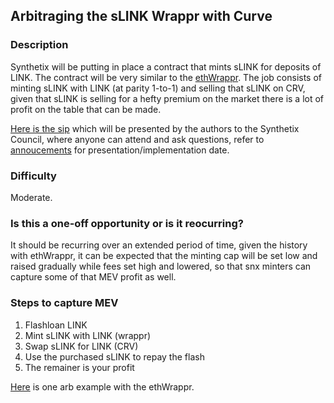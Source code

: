 ## Arbitraging the sLINK Wrappr with Curve

### Description
Synthetix will be putting in place a contract that mints sLINK for deposits of LINK. The contract will be very similar to the [ethWrappr](https://etherscan.io/address/0xC1AAE9d18bBe386B102435a8632C8063d31e747C). 
The job consists of minting sLINK with LINK (at parity 1-to-1) and selling that sLINK on CRV, given that sLINK is selling for a hefty premium on the market there is a lot of profit on the table that can be made.

[Here is the sip](https://sips.synthetix.io/sips/sip-153) which will be presented by the authors to the Synthetix Council, where anyone can attend and ask questions, refer to [annoucements](https://discord.gg/ztptkyBS) for presentation/implementation date.

### Difficulty
Moderate.

### Is this a one-off opportunity or is it reocurring?
It should be recurring over an extended period of time, given the history with ethWrappr, it can be expected that the minting cap will be set low and raised gradually while fees set high and lowered, so that snx minters can capture some of that MEV profit as well.

### Steps to capture MEV
1. Flashloan LINK
2. Mint sLINK with LINK (wrappr)
3. Swap sLINK for LINK (CRV)
4. Use the purchased sLINK to repay the flash
5. The remainer is your profit

[Here](https://etherscan.io/tx/0xb561d0e0c6f96ceeea7cec9ab486df719fdd4f4807d45a65ed87687a8e7ee731) is one arb example with the ethWrappr.
